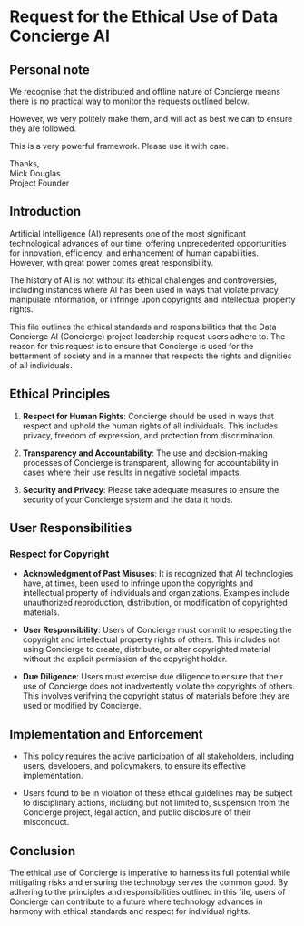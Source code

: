 # Request for the Ethical Use of Data Concierge AI


## Personal note

We recognise that the distributed and offline nature of Concierge means there is no practical way to monitor
the requests outlined below.  

However, we very politely make them, and will act as best we can to ensure they are followed.  

This is a very powerful framework. Please use it with care.  

Thanks,  
Mick Douglas  
Project Founder


## Introduction

Artificial Intelligence (AI) represents one of the most significant technological advances of our time,
offering unprecedented opportunities for innovation, efficiency, and enhancement of human capabilities.
However, with great power comes great responsibility.  

The history of AI is not without its ethical challenges and controversies, including instances where AI 
has been used in ways that violate privacy, manipulate information, or infringe upon copyrights and 
intellectual property rights.  

This file outlines the ethical standards and responsibilities that the Data Concierge AI (Concierge) 
project leadership request users adhere to. The reason for this request is to ensure that Concierge 
is used for the betterment of society and in a manner that respects the rights and dignities of all individuals.  

## Ethical Principles

1. **Respect for Human Rights**: Concierge should be used in ways that respect and uphold the human rights of all individuals. This includes privacy, freedom of expression, and protection from discrimination.

2. **Transparency and Accountability**: The use and decision-making processes of Concierge is transparent, allowing for accountability in cases where their use results in negative societal impacts.

3. **Security and Privacy**: Please take adequate measures to ensure the security of your Concierge system and the data it holds.

## User Responsibilities

### Respect for Copyright

- **Acknowledgment of Past Misuses**: It is recognized that AI technologies have, at times, been used to infringe upon the copyrights and intellectual property of individuals and organizations. Examples include unauthorized reproduction, distribution, or modification of copyrighted materials.

- **User Responsibility**: Users of Concierge must commit to respecting the copyright and intellectual property rights of others. This includes not using Concierge to create, distribute, or alter copyrighted material without the explicit permission of the copyright holder.

- **Due Diligence**: Users must exercise due diligence to ensure that their use of Concierge does not inadvertently violate the copyrights of others. This involves verifying the copyright status of materials before they are used or modified by Concierge.

## Implementation and Enforcement

- This policy requires the active participation of all stakeholders, including users, developers, and policymakers, to ensure its effective implementation.

- Users found to be in violation of these ethical guidelines may be subject to disciplinary actions, including but not limited to, suspension from the Concierge project, legal action, and public disclosure of their misconduct.

## Conclusion

The ethical use of Concierge is imperative to harness its full potential while mitigating risks
and ensuring the technology serves the common good. By adhering to the principles and responsibilities 
outlined in this file, users of Concierge can contribute to a future where technology advances in
harmony with ethical standards and respect for individual rights.
